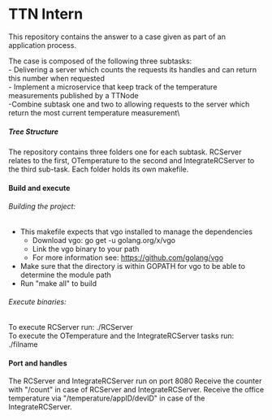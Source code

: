 # TTN Intern 

This repository contains the answer to a case given as part of an application process.

The case is composed of the following three subtasks:\
    - Delivering a server which counts the requests its handles and can return this number when requested\
    - Implement a microservice that keep track of the temperature measurements published by a TTNode\
    -Combine subtask one and two to allowing requests to the server which return the most current temperature measurement\
    
##### Tree Structure     

The repository contains three folders one for each subtask.
RCServer relates to the first, OTemperature to the second and IntegrateRCServer to the third sub-task. Each folder holds its own makefile.

#### Build and execute
###### Building the project:
- This makefile expects that vgo installed to manage the dependencies
    - Download vgo: go get -u golang.org/x/vgo
    - Link the vgo binary to your path
    - For more information see: https://github.com/golang/vgo
- Make sure that the directory is within GOPATH for vgo to be able to determine the module path
- Run "make all" to build

###### Execute binaries:
To execute RCServer run:  ./RCServer\
To execute the OTemperature and the IntegrateRCServer tasks run: ./filname <devId> <appId> <appAccessKey>

#### Port and handles

The RCServer and IntegrateRCServer run on port 8080
Receive the counter with "/count" in case of RCServer and IntegrateRCServer.
Receive the office temperature via "/temperature/appID/devID" in case of the IntegrateRCServer.

